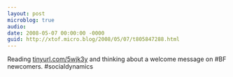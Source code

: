 ```yaml
---
layout: post
microblog: true
audio: 
date: 2008-05-07 00:00:00 -0000
guid: http://xtof.micro.blog/2008/05/07/t805847288.html
---
```

Reading [tinyurl.com/5wjk3y](http://tinyurl.com/5wjk3y) and thinking about a welcome message on #BF newcomers. #socialdynamics
